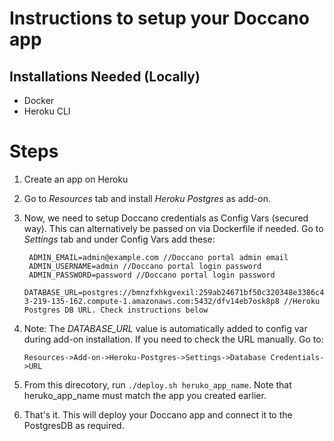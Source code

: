 # Instructions to setup your Doccano app

## Installations Needed (Locally)
- Docker
- Heroku CLI

# Steps
1. Create an app on Heroku
2. Go to *Resources* tab and install *Heroku Postgres* as add-on. 
3. Now, we need to setup Doccano credentials as Config Vars (secured way). This can alternatively be passed on via Dockerfile if needed. Go to *Settings* tab and under Config Vars add these:
   ```
    ADMIN_EMAIL=admin@example.com //Doccano portal admin email
    ADMIN_USERNAME=admin //Doccano portal login password
    ADMIN_PASSWORD=password //Doccano portal login password
    DATABASE_URL=postgres://bmnzfxhkgvexil:259ab24671bf50c320348e3386c48ac56b1f02874c30ba6ecb96b381740ced6b@ec2-3-219-135-162.compute-1.amazonaws.com:5432/dfv14eb7osk8p8 //Heroku Postgres DB URL. Check instructions below
   ```
4. Note: The *DATABASE_URL* value is automatically added to config var during add-on installation. If you need to check the URL manually. Go to:
    
    ```Resources->Add-on->Heroku-Postgres->Settings->Database Credentials->URL```

5. From this direcotory, run `./deploy.sh heruko_app_name`. Note that heruko_app_name must match the app you created earlier.

6. That's it. This will deploy your Doccano app and connect it to the PostgresDB as required.